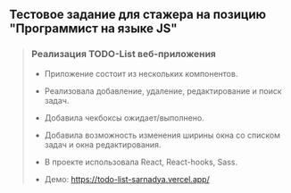 ## Тестовое задание для стажера на позицию "Программист на языке JS"

> ### Реализация TODO-List веб-приложения
> - Приложение состоит из нескольких компонентов.
>
> - Реализовала добавление, удаление, редактирование и поиск задач.
>
> - Добавила чекбоксы ожидает/выполнено.
>
> - Добавила возможность изменения ширины окна со списком задач и окна редактирования.
>
> - В проекте использовала React, React-hooks, Sass.
>
> - Демо: https://todo-list-sarnadya.vercel.app/